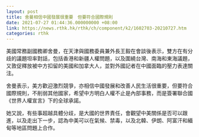 ```yaml
---
layout: post
title: 舍曼相信中國發展很重要　但要符合國際規則
date: 2021-07-27 01:44:36.000000000 +08:00
link: https://news.rthk.hk/rthk/ch/component/k2/1602703-20210727.htm
categories: rthk
---
```


美國常務副國務卿舍曼，在天津與國務委員兼外長王毅在會談後表示，雙方在有分歧的議題坦率對話，包括香港和新疆人權問題，以及圍繞台灣、南海和東海議題，又敦促釋放被中方扣留的美國和加拿大人，並對外國記者在中國面臨的壓力表達關注。

舍曼表示，美方歡迎激烈競爭，亦相信中國發展和改善人民生活很重要，但要符合國際規則，不削弱其他國家，希望中方明白人權不止是內部事務，而是簽署聯合國《世界人權宣言》下的全球承諾。

她又說，有些事超越具體分歧，是大國的世界責任，會觀望中美關係是否可以跟進，以及走出下一步，認為中美可以在氣候、禁毒，以及北韓、伊朗、阿富汗和緬甸等地區問題上合作。
